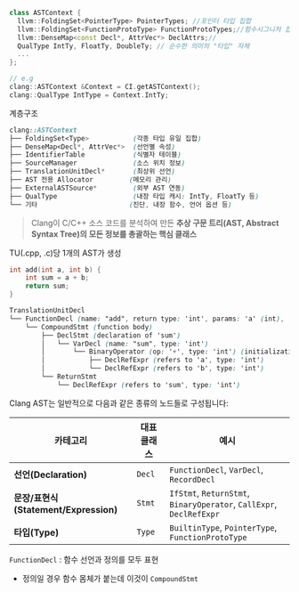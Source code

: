 
```cpp
class ASTContext {
  llvm::FoldingSet<PointerType> PointerTypes; //포인터 타입 집합
  llvm::FoldingSet<FunctionProtoType> FunctionProtoTypes;//함수시그니처 집합
  llvm::DenseMap<const Decl*, AttrVec*> DeclAttrs;//
  QualType IntTy, FloatTy, DoubleTy; // 순수한 의미의 "타입" 자체
  ...
};

// e.g
clang::ASTContext &Context = CI.getASTContext();
clang::QualType IntType = Context.IntTy;
```

계층구조
```scss
clang::ASTContext
├── FoldingSet<Type>           (각종 타입 유일 집합)
├── DenseMap<Decl*, AttrVec*>  (선언별 속성)
├── IdentifierTable            (식별자 테이블)
├── SourceManager              (소스 위치 정보)
├── TranslationUnitDecl*       (최상위 선언)
├── AST 전용 Allocator         (메모리 관리)
├── ExternalASTSource*         (외부 AST 연동)
├── QualType                   (내장 타입 캐시: IntTy, FloatTy 등)
└── 기타                       (진단, 내장 함수, 언어 옵션 등)
```

> Clang이 C/C++ 소스 코드를 분석하여 만든 **추상 구문 트리(AST, Abstract Syntax Tree)의 모든 정보를 총괄하는 핵심 클래스**

TU(.cpp, .c)당 1개의 AST가 생성
```cpp
int add(int a, int b) {
    int sum = a + b;
    return sum;
}
```

```scss
TranslationUnitDecl
└── FunctionDecl (name: "add", return type: 'int', params: 'a' (int), 'b' (int))
    └── CompoundStmt (function body)
        ├── DeclStmt (declaration of 'sum')
        │   └── VarDecl (name: "sum", type: 'int')
        │       └── BinaryOperator (op: '+', type: 'int') (initialization of 'sum')
        │           ├── DeclRefExpr (refers to 'a', type: 'int')
        │           └── DeclRefExpr (refers to 'b', type: 'int')
        └── ReturnStmt
            └── DeclRefExpr (refers to 'sum', type: 'int')
```



Clang AST는 일반적으로 다음과 같은 종류의 노드들로 구성됩니다:

|카테고리|대표 클래스|예시|
|---|---|---|
|**선언(Declaration)**|`Decl`|`FunctionDecl`, `VarDecl`, `RecordDecl`|
|**문장/표현식(Statement/Expression)**|`Stmt`|`IfStmt`, `ReturnStmt`, `BinaryOperator`, `CallExpr`, `DeclRefExpr`|
|**타입(Type)**|`Type`|`BuiltinType`, `PointerType`, `FunctionProtoType`|
`FunctionDecl` : 함수 선언과 정의를 모두 표현
- 정의일 경우 함수 몸체가 붙는데 이것이 `CompoundStmt`

